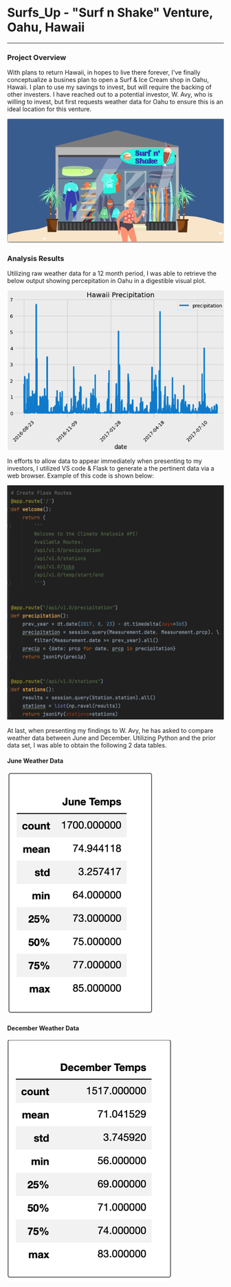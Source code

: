 # Surfs_Up - "Surf n Shake" Venture, Oahu, Hawaii
-----
### Project Overview
With plans to return Hawaii, in hopes to live there forever, I've finally conceptualize a busines plan to open a Surf & Ice Cream shop in Oahu, Hawaii. I plan to use my savings to invest, but will require the backing of other investers. I have reached out to a potential investor, W. Avy, who is willing to invest, but first requests weather data for Oahu to ensure this is an ideal location for this venture. 

<p align="center">
  <img src="https://github.com/KEGANCP/Surfs_Up/blob/main/resources/surfnshake.png" alt="Surf N shake"/>
</p>

### Analysis Results
Utilizing raw weather data for a 12 month period, I was able to retrieve the below output showing percepitation in Oahu in a digestible visual plot.

<p align="center">
  <img src="https://github.com/KEGANCP/Surfs_Up/blob/main/resources/percip_plot.png" alt="Perc Plot"/>
</p>

In efforts to allow data to appear immediately when presenting to my investors, I utilized VS code & Flask to generate a the pertinent data via a web browser. Example of this code is shown below:

<p align="center">
  <img src="https://github.com/KEGANCP/Surfs_Up/blob/main/resources/FlaskVScode.png" alt="Flask Code"/>
</p>

At last, when presenting my findings to W. Avy, he has asked to compare weather data between June and December. Utilizing Python and the prior data set, I was able to obtain the following 2 data tables.

#### June Weather Data
![This is an image](https://github.com/KEGANCP/Surfs_Up/blob/main/resources/june%20temps.png)

#### December Weather Data
![This is an image](https://github.com/KEGANCP/Surfs_Up/blob/main/resources/dec%20temps.png)
